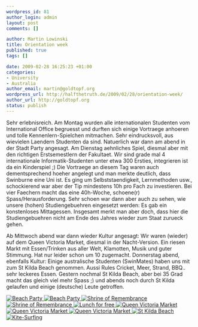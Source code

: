 ```yaml
--- 
wordpress_id: 81
author_login: admin
layout: post
comments: []

author: Martin Lowinski
title: Orientation week
published: true
tags: []

date: 2009-02-28 16:25:23 +01:00
categories: 
- University
- Australia
author_email: martin@goldtopf.org
wordpress_url: http://halfthetruth.de/2009/02/28/orientation-week/
author_url: http://goldtopf.org
status: publish
---
```

Sehr erlebnisreich. Am Montag wurden alle internationalen Studenten vom International Office begruesst und durften sich einige Vortraege anhoeren und tolle Kennenlern-Spielchen mitmachen. Sehr eindrucksvoll, aus wievielen Laendern Studenten da sind. Natuerlich war dann am abend in der Stadt Party angesagt. Am Dienstag aehnliches Spiel, diesmal aber mit den richtigen Erstsemestlern der Fakultaet. Wir sind grade mal 4 internationale Informatik-Studenten unter etwa 300 Ersties, integrieren ist da ein Kinderspiel ;) Die Vortraege an diesem Tag waren auch dementsprechend hoeher angelegt und man merkte deutlich, dass Swinburne eine Uni ist. Es ging um Selbststaendigkeit, Lernmethoden usw., schockierend war aber der Tip mindestens 10h pro Fach zu investieren. Bei vier Faechern macht das eine 40h-Woche, schoene(r) Spass/Herausforderung. Sehr schoen war dann aber auch zu sehen, wie unsere (hohen) Studiengebuehren eingesetzt werden: Es gab ein konstenloses Mittagessen. Insgesamt merkt man aber doch, dass hier die Studiengebuehren nicht am Ende des Jahres wieder zum Staat zurueck gehen.

Ab Mittwoch abend war dann wieder Kultur angesagt: Wir waren (wieder) auf dem Queen Victoria Market, diesmal in der Nacht-Version. Ein riesen Markt mit Essen/Trinken aus aller Welt, Klamotten, Musik und guter Stimmung. Hat nur leider schon um 10 zugemacht. Donnerstag abend, ebenfalls Kultur: Einige australische Studenten (SwinMates) haben uns mit zum St Kilda Beach genommen. Aussi Rules Cricket, Meer, Strand, BBQ.. sehr leckeres Essen. Gestern nochmal St Kilda Beach, aber bei 35 Grad macht das gleich viel mehr Spass ;) und abends noch durch St Kilda gelaufen und einige (deutsche) Leute getroffen.
<div class="flickrset"><a title="Beach Party" rel="lightbox[Australia]" href="http://farm4.static.flickr.com/3648/3321370071_c8bd5d3565.jpg"><img src="//farm4.static.flickr.com/3648/3321370071_c8bd5d3565_s.jpg" alt="Beach Party" /></a><a title="Beach Party" rel="lightbox[Australia]" href="http://farm4.static.flickr.com/3608/3321368901_f55d5ff4a0.jpg"> <img src="//farm4.static.flickr.com/3608/3321368901_f55d5ff4a0_s.jpg" alt="Beach Party" /></a><a title="Shrine of Remembrance" rel="lightbox[Australia]" href="http://farm4.static.flickr.com/3640/3322196732_1851a30a7f.jpg"> <img src="//farm4.static.flickr.com/3640/3322196732_1851a30a7f_s.jpg" alt="Shrine of Remembrance" /></a><a title="Shrine of Remembrance" rel="lightbox[Australia]" href="http://farm4.static.flickr.com/3539/3321364705_30cf9dda0b.jpg"> <img src="//farm4.static.flickr.com/3539/3321364705_30cf9dda0b_s.jpg" alt="Shrine of Remembrance" /></a><a title="Lunch for free" rel="lightbox[Australia]" href="http://farm4.static.flickr.com/3054/3322194584_5a2a785716.jpg"> <img src="//farm4.static.flickr.com/3054/3322194584_5a2a785716_s.jpg" alt="Lunch for free" /></a><a title="Queen Victoria Market" rel="lightbox[Australia]" href="http://farm4.static.flickr.com/3567/3321359335_df0956a6cf.jpg"> <img src="//farm4.static.flickr.com/3567/3321359335_df0956a6cf_s.jpg" alt="Queen Victoria Market" /></a><a title="Queen Victoria Market" rel="lightbox[Australia]" href="http://farm4.static.flickr.com/3662/3321358119_2b32d79c5c.jpg"> <img src="//farm4.static.flickr.com/3662/3321358119_2b32d79c5c_s.jpg" alt="Queen Victoria Market" /></a><a title="Queen Victoria Market" rel="lightbox[Australia]" href="http://farm4.static.flickr.com/3606/3322187640_7640702e33.jpg"> <img src="//farm4.static.flickr.com/3606/3322187640_7640702e33_s.jpg" alt="Queen Victoria Market" /></a><a title="St Kilda Beach" rel="lightbox[Australia]" href="http://farm4.static.flickr.com/3539/3321355615_08cbe80cd3.jpg"> <img src="//farm4.static.flickr.com/3539/3321355615_08cbe80cd3_s.jpg" alt="St Kilda Beach" /></a><a title="Kite-Surfing" rel="lightbox[Australia]" href="http://farm4.static.flickr.com/3576/3322185286_2271baa7b1.jpg"> <img src="//farm4.static.flickr.com/3576/3322185286_2271baa7b1_s.jpg" alt="Kite-Surfing" /></a></div>
